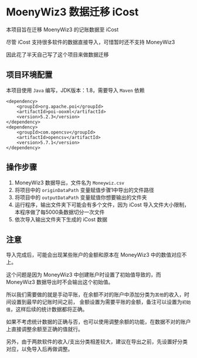 # MoenyWiz3 数据迁移 iCost
本项目旨在迁移 MoenyWiz3 的记账数据至 iCost

尽管 iCost 支持很多软件的数据直接导入，可惜暂时还不支持 MoneyWiz3

因此花了半天自己写了这个项目来做数据迁移

## 项目环境配置
本项目使用 `Java` 编写，JDK版本：1.8，需要导入 `Maven` 依赖
```
<dependency>
    <groupId>org.apache.poi</groupId>
    <artifactId>poi-ooxml</artifactId>
    <version>5.2.3</version>
</dependency>
<dependency>
    <groupId>com.opencsv</groupId>
    <artifactId>opencsv</artifactId>
    <version>5.7.1</version>
</dependency>
```

## 操作步骤
1. MoneyWiz3 数据导出，文件名为 `Moneywiz.csv`
2. 将项目中的 `originDataPath` 变量赋值步骤1中导出的文件路径
3. 将项目中的 `outputDataPath` 变量赋值你想要输出的文件夹
4. 运行程序，输出文件夹下可能会有多个文件，因为 iCost 导入文件大小限制，本程序做了每5000条数据切分一次文件
5. 依次导入输出文件夹下生成的 iCost 数据

## 注意
导入完成后，可能会出现某些账户的金额和原本在 MoneyWiz3 中的数值对应不上。

这个问题是因为 MoneyWiz3 中创建账户时设置了初始值导致的，而 MoneyWiz3 数据导出时不会输出这个初始值。

所以我们需要做的就是手动平账，在余额不对的账户中添加分类为`其他`的收入，时间设置到最早的记账时间之前，
金额设置为需要平账的金额，备注可以设置为`初始值`，这样后续的统计数据都将正确。

如果不考虑统计数据的正确与否，也可以使用调整余额的功能，在数据不对的账户上直接调整余额至正确的值就行。

另外，由于两款软件的收入/支出分类相差较大，建议在导出之前，先设置好分类对应，以免导入后再做调整。